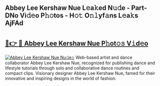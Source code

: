 ## Abbey Lee Kershaw Nue L𝚎a𝚔ed N𝚞𝚍e - Part-DNo Vi𝚍𝚎o P𝚑𝚘tos - H𝚘𝚝 O𝚗𝚕yf𝚊ns L𝚎a𝚔s AjFAd

# <h2><a href="http://kf1gmf2.oniu.top/?m=Abbey+Lee+Kershaw+Nue">🔗👉 🔴 Abbey Lee Kershaw Nue P𝚑ot𝚘𝚜 V𝚒d𝚎o</a></h2>

[![Abbey Lee Kershaw Nue Nu𝚍e𝚜](https://i.imgur.com/0qMVB7G.gif)](http://kf1gmf2.oniu.top/?m=Abbey+Lee+Kershaw+Nue)
Web-based artist and dance collaborator Abbey Lee Kershaw Nue, recognized for publishing dance and lifestyle tutorials through solo and collaborative dance routines and compact clips. Visionary designer Abbey Lee Kershaw Nue, famed for their innovative and inspiring designs in the world of fashion.  
